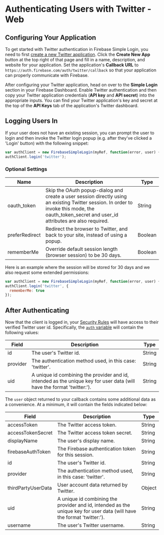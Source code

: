 # Authenticating Users with Twitter - Web


## Configuring Your Application

To get started with Twitter authentication in Firebase Simple Login, you need to first [create a new Twitter application](https://apps.twitter.com/). Click the __Create New App__ button at the top right of that page and fill in a name, description, and website for your application. Set the application's __Callback URL__ to `https://auth.firebase.com/auth/twitter/callback` so that your application can properly communicate with Firebase.

After configuring your Twitter application, head on over to the __Simple Login__ section in your Firebase Dashboard. Enable Twitter authentication and then copy your Twitter application credentials (__API key__ and __API secret__) into the appropriate inputs. You can find your Twitter application's key and secret at the top of the __API Keys__ tab of the application's Twitter dashboard.


## Logging Users In

If your user does not have an existing session, you can prompt the user to login and then invoke the Twitter login popup (e.g. after they've clicked a 'Login' button) with the following snippet:

```javascript
var authClient = new FirebaseSimpleLogin(myRef, function(error, user) { ... });
authClient.login('twitter');
```

### Optional Settings

| Name | Description | Type |
| --- | --- | --- |
| oauth_token | Skip the OAuth popup-dialog and create a user session directly using an existing Twitter session. In order to invoke this mode, the oauth_token_secret and user_id attributes are also required. | String |
| preferRedirect | Redirect the browser to Twitter, and back to your site, instead of using a popup. | Boolean |
| rememberMe | Override default session length (browser session) to be 30 days. | Boolean |

Here is an example where the session will be stored for 30 days and we also request some extended permissions:

```javascript
var authClient = new FirebaseSimpleLogin(myRef, function(error, user) { ... });
authClient.login('twitter', {
  rememberMe: true
});
```


## After Authenticating

Now that the client is logged in, your [Security Rules](https://www.firebase.com/docs/web/guide/securing-data.html) will have access to their verified Twitter user id. Specifically, the [`auth` variable](TODO) will contain the following values:

| Field | Description | Type |
| --- | --- | --- |
|id | The user's Twitter id. | String |
| provider | The authentication method used, in this case: 'twitter'. | String |
| uid | A unique id combining the provider and id, intended as the unique key for user data (will have the format 'twitter:<id>'). | String |

The `user` object returned to your callback contains some additional data as a convenience. At a minimum, it will contain the fields indicated below:

| Field | Description | Type |
| --- | --- | --- |
| accessToken | The Twitter access token. | String |
| accessTokenSecret | The Twitter access token secret. | String |
| displayName | The user's display name. | String |
| firebaseAuthToken | The Firebase authentication token for this session. | String |
| id | The user's Twitter id. | String |
| provider | The authentication method used, in this case: 'twitter'. | String |
| thirdPartyUserData | User account data returned by Twitter. | Object |
| uid | A unique id combining the provider and id, intended as the unique key for user data (will have the format 'twitter:<id>'). | String |
| username | The user's Twitter username. | String |

